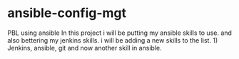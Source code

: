 # ansible-config-mgt
PBL using ansible
In this project i will be putting my ansible skills to use. and also bettering my jenkins skills. 
i will be adding a new skills to the list. 1) Jenkins, ansible, git and now another skill in ansible.
